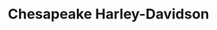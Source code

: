 ---
title: "Chesapeake Harley-Davidson"
url: /darlington/chesapeake-harley-davidson/
shop: Motorrad
---